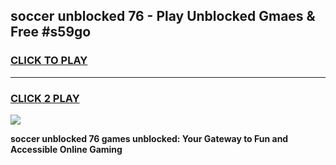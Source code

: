 
## soccer unblocked 76 - Play Unblocked Gmaes & Free #s59go
<h3>
<a href="https://news.freeplayer.one?title=soccer_unblocked_76&ref=24F">CLICK TO PLAY</a></h3>
<hr>

<h3>
<a href="https://news.freeplayer.one?title=soccer_unblocked_76&ref=24F">CLICK 2 PLAY</a>
  
</h3>

<a href="https://news.freeplayer.one?title=soccer_unblocked_76&ref=24F/"><img src="https://clearcache.store/games.png"></a>


**soccer unblocked 76 games unblocked: Your Gateway to Fun and Accessible Online Gaming**

